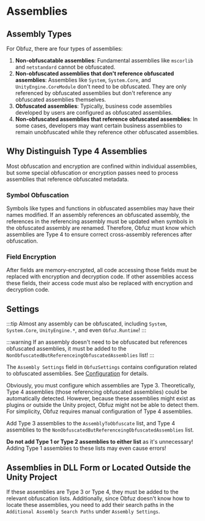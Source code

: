 # Assemblies

## Assembly Types

For Obfuz, there are four types of assemblies:

1. **Non-obfuscatable assemblies**: Fundamental assemblies like `mscorlib` and `netstandard` cannot be obfuscated.
2. **Non-obfuscated assemblies that don't reference obfuscated assemblies**: Assemblies like `System`, `System.Core`, and `UnityEngine.CoreModule` don't need to be obfuscated. They are only referenced by obfuscated assemblies but don't reference any obfuscated assemblies themselves.
3. **Obfuscated assemblies**: Typically, business code assemblies developed by users are configured as obfuscated assemblies.
4. **Non-obfuscated assemblies that reference obfuscated assemblies**: In some cases, developers may want certain business assemblies to remain unobfuscated while they reference other obfuscated assemblies.

## Why Distinguish Type 4 Assemblies

Most obfuscation and encryption are confined within individual assemblies, but some special obfuscation or encryption passes need to process assemblies that reference obfuscated metadata.

### Symbol Obfuscation

Symbols like types and functions in obfuscated assemblies may have their names modified. If an assembly references an obfuscated assembly, the references in the referencing assembly must be updated when symbols in the obfuscated assembly are renamed. Therefore, Obfuz must know which assemblies are Type 4 to ensure correct cross-assembly references after obfuscation.

### Field Encryption

After fields are memory-encrypted, all code accessing those fields must be replaced with encryption and decryption code. If other assemblies access these fields, their access code must also be replaced with encryption and decryption code.

## Settings

:::tip
Almost any assembly can be obfuscated, including `System`, `System.Core`, `UnityEngine.*`, and even `Obfuz.Runtime`!
:::

:::warning
If an assembly doesn't need to be obfuscated but references obfuscated assemblies, it must be added to the `NonObfuscatedButReferenceingObfuscatedAssemblies` list!
:::

The `Assembly Settings` field in `ObfuzSettings` contains configuration related to obfuscated assemblies. See [Configuration](./configuration) for details.

Obviously, you must configure which assemblies are Type 3. Theoretically, Type 4 assemblies (those referencing obfuscated assemblies) could be automatically detected. However, because these assemblies might exist as plugins or outside the Unity project, Obfuz might not be able to detect them. For simplicity, Obfuz requires manual configuration of Type 4 assemblies.

Add Type 3 assemblies to the `AssemblyToObfuscate` list, and Type 4 assemblies to the `NonObfuscatedButReferenceingObfuscatedAssemblies` list.

**Do not add Type 1 or Type 2 assemblies to either list** as it's unnecessary! Adding Type 1 assemblies to these lists may even cause errors!

## Assemblies in DLL Form or Located Outside the Unity Project

If these assemblies are Type 3 or Type 4, they must be added to the relevant obfuscation lists. Additionally, since Obfuz doesn't know how to locate these assemblies, you need to add their search paths in the `Additional Assembly Search Paths` under `Assembly Settings`.
